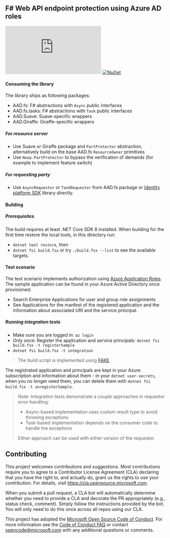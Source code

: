 ## F# Web API endpoint protection using Azure AD roles

[![Build Status](https://dev.azure.com/azure-fsharp-libs/public/_apis/build/status/Azure.AAD.fs?branchName=master)](https://dev.azure.com/azure-fsharp-libs/public/_build/latest?definitionId=1&branchName=master)
[![NuGet](https://img.shields.io/nuget/v/AAD.fs.svg?style=flat)](https://www.nuget.org/packages/AAD.fs/)

#### Consuming the library

The library ships as following packages:

- AAD.fs: F# abstractions with `Async` public interfaces
- AAD.fs.tasks: F# abstractions with `Task` public interfaces
- AAD.Suave: Suave-specific wrappers 
- AAD.Giraffe: Giraffe-specific wrappers 

##### For resource server
- Use Suave or Giraffe package and `PartProtector` abstraction, alternatively build on the base AAD.fs `ResourceOwner` primitives
- Use `Noop.PartProtector` to bypass the verification of demands (for example to implement feature switch)

##### For requesting party
- Use `AsyncRequestor` or `TaskRequestor` from AAD.fs package or [Identity platform SDK](https://learn.microsoft.com/en-us/entra/identity-platform/v2-overview) library directly.

#### Building

##### Prerequisites
The build requires at least .NET Core SDK 8 installed.
When building for the first time restore the local tools, in this directory run:

* `dotnet tool restore`, then
* `dotnet fsi build.fsx` or try `./build.fsx --list` to see the available targets.

#### Test scenario
The test scenario implements authorization using [Azure Application Roles](https://docs.microsoft.com/en-us/azure/active-directory/develop/howto-add-app-roles-in-azure-ad-apps). The sample application can be found in your Azure Active Directory once provisioned:
- Search Enterprise Applications for user and group role assignments
- See Applications for the manfest of the registered application and the information about associated URI and the service principal.

##### Running integration tests
* Make sure you are logged in: `az login`
* Only once: Register the application and service principals: `dotnet fsi build.fsx -t registerSample`
* `dotnet fsi build.fsx -t integration`
> The build script is implemented using [FAKE](https://fake.build/fake-gettingstarted.html).

The registrated application and principals are kept in your Azure subscription and information about them - in your `dotnet user-secrets`, 
when you no longer need them, you can delete them with `dotnet fsi build.fsx -t unregisterSample`.

> Note: 
> Integration tests demonstrate a couple approaches in requestor error handling:
> * Async-based implementation uses custom result type to avoid throwing exceptions
> * Task-based implementation depends on the consumer code to handle the exceptions
>
> Either approach can be used with either version of the requestor.

## Contributing

This project welcomes contributions and suggestions.  Most contributions require you to agree to a
Contributor License Agreement (CLA) declaring that you have the right to, and actually do, grant us
the rights to use your contribution. For details, visit https://cla.opensource.microsoft.com.

When you submit a pull request, a CLA bot will automatically determine whether you need to provide
a CLA and decorate the PR appropriately (e.g., status check, comment). Simply follow the instructions
provided by the bot. You will only need to do this once across all repos using our CLA.

This project has adopted the [Microsoft Open Source Code of Conduct](https://opensource.microsoft.com/codeofconduct/).
For more information see the [Code of Conduct FAQ](https://opensource.microsoft.com/codeofconduct/faq/) or
contact [opencode@microsoft.com](mailto:opencode@microsoft.com) with any additional questions or comments.
